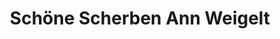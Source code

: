 ---
title: "Schöne Scherben Ann Weigelt"
url: /chemnitz/schoene-scherben-ann-weigelt/
shop: Töpferei
---